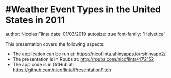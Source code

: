 #Weather Event Types in the United States in 2011
========================================================
author: Nicolas Flinta
date: 01/03/2019
autosize: true
font-family: 'Helvetica'

This presentation covers the following aspects:

- The application can be run at: <https://nicoflinta.shinyapps.io/rshinyapp2/>
- The presentation is in Rpubs at: <http://rpubs.com/nicoflinta/472152>
- The app code is in GitHub at: <https://github.com/nicoflinta/PresentationPitch>
